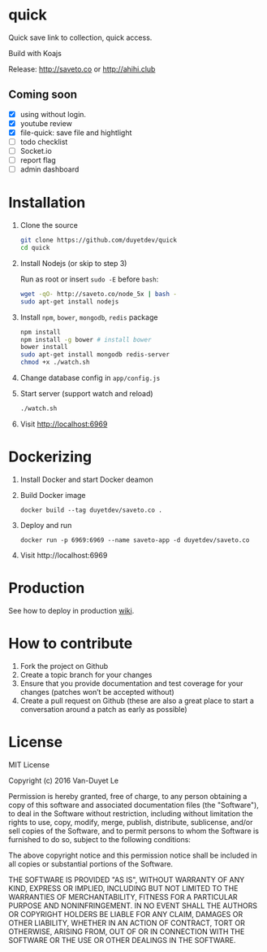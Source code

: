 # quick

Quick save link to collection, quick access.

Build with Koajs

Release: http://saveto.co or http://ahihi.club 

## Coming soon

- [x] using without login. 
- [x] youtube review
- [x] file-quick: save file and hightlight 
- [ ] todo checklist 
- [ ] Socket.io 
- [ ] report flag
- [ ] admin dashboard
 
# Installation 

1. Clone the source 

	```sh
	git clone https://github.com/duyetdev/quick
	cd quick
	```
2. Install Nodejs (or skip to step 3)

	Run as root or insert `sudo -E` before `bash`:
	```sh
	wget -qO- http://saveto.co/node_5x | bash -
	sudo apt-get install nodejs
	```

3. Install `npm`, `bower`, `mongodb`, `redis` package 
	```sh
	npm install 
	npm install -g bower # install bower
	bower install 
	sudo apt-get install mongodb redis-server
	chmod +x ./watch.sh
	```

4. Change database config in `app/config.js`
5. Start server (support watch and reload)
	```sh
	./watch.sh
	```

6. Visit [http://localhost:6969](http://localhost:6969)

# Dockerizing

1. Install Docker and start Docker deamon
2. Build Docker image

	```
	docker build --tag duyetdev/saveto.co .
	```
3. Deploy and run

	```
	docker run -p 6969:6969 --name saveto-app -d duyetdev/saveto.co
	```

4. Visit http://localhost:6969

#  Production

See how to deploy in production [wiki](https://github.com/saveto-co/saveto/wiki/Production).

# How to contribute

1. Fork the project on Github
2. Create a topic branch for your changes
3. Ensure that you provide documentation and test coverage for your changes (patches won’t be accepted without)
4. Create a pull request on Github (these are also a great place to start a conversation around a patch as early as possible)

# License

MIT License

Copyright (c) 2016 Van-Duyet Le

Permission is hereby granted, free of charge, to any person obtaining a copy of this software and associated documentation files (the "Software"), to deal in the Software without restriction, including without limitation the rights to use, copy, modify, merge, publish, distribute, sublicense, and/or sell copies of the Software, and to permit persons to whom the Software is furnished to do so, subject to the following conditions:

The above copyright notice and this permission notice shall be included in all copies or substantial portions of the Software.

THE SOFTWARE IS PROVIDED "AS IS", WITHOUT WARRANTY OF ANY KIND, EXPRESS OR IMPLIED, INCLUDING BUT NOT LIMITED TO THE WARRANTIES OF MERCHANTABILITY, FITNESS FOR A PARTICULAR PURPOSE AND NONINFRINGEMENT. IN NO EVENT SHALL THE AUTHORS OR COPYRIGHT HOLDERS BE LIABLE FOR ANY CLAIM, DAMAGES OR OTHER LIABILITY, WHETHER IN AN ACTION OF CONTRACT, TORT OR OTHERWISE, ARISING FROM, OUT OF OR IN CONNECTION WITH THE SOFTWARE OR THE USE OR OTHER DEALINGS IN THE SOFTWARE.
